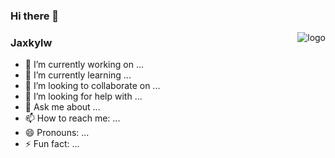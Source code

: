 ### Hi there 👋
<p>
 <img src="https://github-readme-stats.vercel.app/api?username=Jaxkylw&show_icons=true" alt="logo" align="right" />
</p>

### Jaxkylw
- 🔭 I’m currently working on ...<br/>
- 🌱 I’m currently learning ...<br/>
- 👯 I’m looking to collaborate on ...<br/>
- 🤔 I’m looking for help with ...<br/>
- 💬 Ask me about ...<br/>
- 📫 How to reach me: ...<br/>
- 😄 Pronouns: ...<br/>
- ⚡ Fun fact: ...
